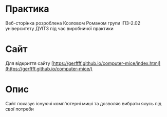 # Практика
Веб-сторінка розроблена Козловом Романом групи ІПЗ-2.02 університету ДУІТЗ під час виробничої практики
# Сайт
Для відкриття сайту 
[https://gerffff.github.io/computer-mice/index.html](https://gerffff.github.io/computer-mice/)
# Опис
Сайт показує існуючі комп'ютерні миші та дозволяє вибрати якусь під свої потреби
